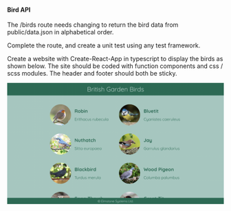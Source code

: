 #### Bird API

The /birds route needs changing to return the bird data from public/data.json in alphabetical order.

Complete the route, and create a unit test using any test framework.

Create a website with Create-React-App in typescript to display the birds as shown below. The site should be coded with function components and css / scss modules. The header and footer should both be sticky.

![alt text](./public/design.png)
